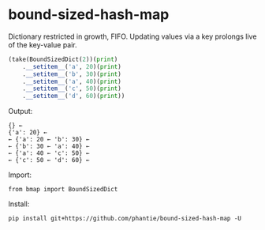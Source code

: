 # bound-sized-hash-map
Dictionary restricted in growth, FIFO. Updating values via a key prolongs live of the key-value pair.

```python
(take(BoundSizedDict(2))(print)
    .__setitem__('a', 20)(print)
    .__setitem__('b', 30)(print)
    .__setitem__('a', 40)(print)
    .__setitem__('c', 50)(print)
    .__setitem__('d', 60)(print))
```

Output:

    {} ←
    {'a': 20} ←
    ← {'a': 20 ← 'b': 30} ←
    ← {'b': 30 ← 'a': 40} ←
    ← {'a': 40 ← 'c': 50} ←
    ← {'c': 50 ← 'd': 60} ←
    
Import:

    from bmap import BoundSizedDict

Install:

    pip install git+https://github.com/phantie/bound-sized-hash-map -U
